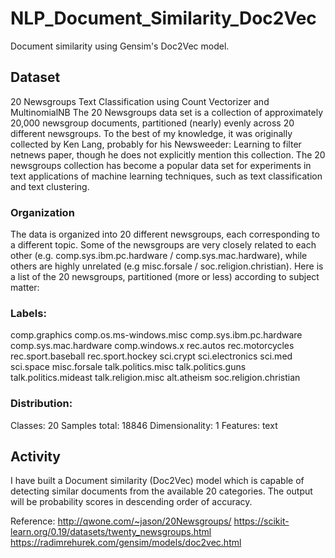# NLP_Document_Similarity_Doc2Vec
Document similarity using Gensim's Doc2Vec model.

## Dataset
20 Newsgroups Text Classification using Count Vectorizer and MultinomialNB
The 20 Newsgroups data set is a collection of approximately 20,000 newsgroup documents, partitioned (nearly) evenly across 20 different newsgroups. To the best of my knowledge, it was originally collected by Ken Lang, probably for his Newsweeder: Learning to filter netnews paper, though he does not explicitly mention this collection. The 20 newsgroups collection has become a popular data set for experiments in text applications of machine learning techniques, such as text classification and text clustering.

### Organization
The data is organized into 20 different newsgroups, each corresponding to a different topic. Some of the newsgroups are very closely related to each other (e.g. comp.sys.ibm.pc.hardware / comp.sys.mac.hardware), while others are highly unrelated (e.g misc.forsale / soc.religion.christian). Here is a list of the 20 newsgroups, partitioned (more or less) according to subject matter:

### Labels:
comp.graphics comp.os.ms-windows.misc comp.sys.ibm.pc.hardware comp.sys.mac.hardware comp.windows.x rec.autos rec.motorcycles rec.sport.baseball rec.sport.hockey sci.crypt sci.electronics sci.med sci.space misc.forsale talk.politics.misc talk.politics.guns talk.politics.mideast talk.religion.misc alt.atheism soc.religion.christian

### Distribution:
Classes: 20 Samples total: 18846 Dimensionality: 1 Features: text

## Activity
I have built a Document similarity (Doc2Vec) model which is capable of detecting similar documents from the available 20 categories. The output will be probability scores in descending order of accuracy.

Reference:
http://qwone.com/~jason/20Newsgroups/
https://scikit-learn.org/0.19/datasets/twenty_newsgroups.html
https://radimrehurek.com/gensim/models/doc2vec.html
